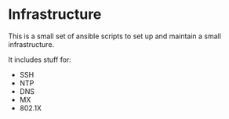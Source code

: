 # Infrastructure
This is a small set of ansible scripts to set up and maintain a small infrastructure.

It includes stuff for:
- SSH
- NTP
- DNS
- MX
- 802.1X

